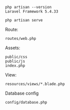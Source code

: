 ```
php artisan --version
Laravel Framework 5.4.33
```
```
php artisan serve
```

Route:
```
routes/web.php
```
Assets:
```
public/css
public/js
index.php
```
View:
```
resources/views/*.blade.php
```
Database config
```
config/database.php
```
